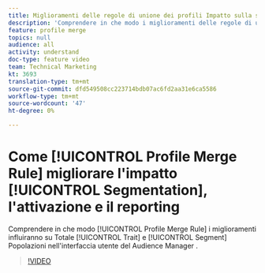 ```yaml
---
title: Miglioramenti delle regole di unione dei profili Impatto sulla segmentazione, l'attivazione e il reporting
description: 'Comprendere in che modo i miglioramenti delle regole di unione dei profili influiranno sulle caratteristiche totali e sulle popolazioni di segmenti nell''interfaccia utente del Audience Manager '
feature: profile merge
topics: null
audience: all
activity: understand
doc-type: feature video
team: Technical Marketing
kt: 3693
translation-type: tm+mt
source-git-commit: dfd549508cc223714bdb07ac6fd2aa31e6ca5586
workflow-type: tm+mt
source-wordcount: '47'
ht-degree: 0%

---
```



# Come [!UICONTROL Profile Merge Rule] migliorare l&#39;impatto [!UICONTROL Segmentation], l&#39;attivazione e il reporting

Comprendere in che modo [!UICONTROL Profile Merge Rule] i miglioramenti influiranno su Totale [!UICONTROL Trait] e [!UICONTROL Segment] Popolazioni nell&#39;interfaccia utente del Audience Manager .

>[!VIDEO](https://video.tv.adobe.com/v/28972/?quality=12)
